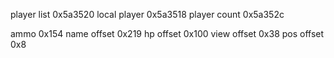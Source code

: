 player list 0x5a3520
local player 0x5a3518
player count 0x5a352c

ammo 0x154
name offset 0x219
hp offset 0x100
view offset 0x38 
pos offset 0x8
